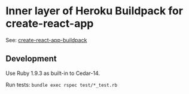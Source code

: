 Inner layer of Heroku Buildpack for create-react-app
====================================================

See: [create-react-app-buildpack](https://github.com/mars/create-react-app-buildpack)

Development
-----------

Use Ruby 1.9.3 as built-in to Cedar-14.

Run tests: `bundle exec rspec test/*_test.rb`